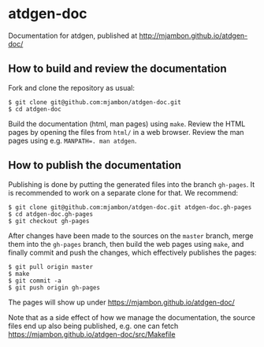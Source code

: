 atdgen-doc
==========

Documentation for atdgen, published at http://mjambon.github.io/atdgen-doc/

How to build and review the documentation
-----------------------------------------

Fork and clone the repository as usual:

```
$ git clone git@github.com:mjambon/atdgen-doc.git
$ cd atdgen-doc
```

Build the documentation (html, man pages) using `make`. Review the
HTML pages by opening the files from `html/` in a web browser. Review
the man pages using e.g. `MANPATH=. man atdgen`.

How to publish the documentation
--------------------------------

Publishing is done by putting the generated files into the
branch `gh-pages`. It is recommended to work on a separate clone for
that. We recommend:

```
$ git clone git@github.com:mjambon/atdgen-doc.git atdgen-doc.gh-pages
$ cd atdgen-doc.gh-pages
$ git checkout gh-pages
```

After changes have been made to the sources on the `master` branch,
merge them into the `gh-pages` branch, then build the web pages using
`make`, and finally commit and push the changes, which effectively
publishes the pages:

```
$ git pull origin master
$ make
$ git commit -a
$ git push origin gh-pages
```

The pages will show up under https://mjambon.github.io/atdgen-doc/

Note that as a side effect of how we manage the documentation,
the source files end up also being published, e.g. one can fetch
https://mjambon.github.io/atdgen-doc/src/Makefile
